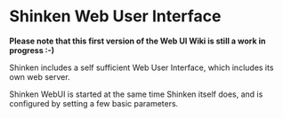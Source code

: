 # Shinken Web User Interface

**Please note that this first version of the Web UI Wiki is still a work in progress :-)**

Shinken includes a self sufficient Web User Interface, which includes its own web server.

Shinken WebUI is started at the same time Shinken itself does, and is configured by setting a few basic parameters. 